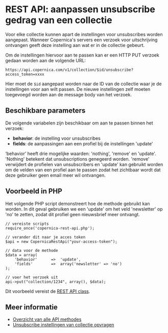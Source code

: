 # REST API: aanpassen unsubscribe gedrag van een collectie
Voor elke collectie kunnen apart de instellingen voor unsubscribes worden aangepast. Wanneer Copernica's servers een verzoek voor uitschrijving ontvangen geeft deze instelling aan wat er in de collectie gebeurt.

Om de instellingen hiervoor aan te passen kan er een HTTP PUT verzoek gedaan worden aan de volgende URL:

`https://api.copernica.com/v1/collection/$id/unsubscribe?access_token=xxxx`

Hier moet de `$id` aangepast worden naar de ID van de collectie waar je de instellingen voor aan wilt passen. De nieuwe instellingen zelf moeten toegevoegd worden aan de message body van het verzoek.

## Beschikbare parameters

De volgende variabelen zijn beschikbaar om aan te passen binnen het verzoek:

- **behavior**: de instelling voor unsubscribes
- **fields**: de aanpassingen aan een profiel bij de instellingen 'update'

‘behavior’ heeft drie mogelijke waarden: 'nothing', 'remove' en 'update'. 'Nothing' betekent dat unsubscriptions genegeerd worden. 'remove' verwijdert de profielen van unsubscribers en 'update' kan gebruikt worden om de velden van een profiel aan te passen zodat het zichtbaar wordt dat deze gebruiker geen email meer wil ontvangen.

## Voorbeeld in PHP

Het volgende PHP script demonstreert hoe de methode gebruikt kan worden. In dit geval gebruiken we een 'update' om het veld 'newsletter' op 'no' te zetten, zodat dit profiel geen nieuwsbrief meer ontvangt.

    // vereiste scripts
    require_once('copernica-rest-api.php');

    // verander dit naar je acces token
    $api = new CopernicaRestApi("your-access-token");

    // data voor de methode
    $data = array(
        'behavior'      =>  'update',
        'fields'        =>  array('newsletter' => 'no')
    );

    // voer het verzoek uit
    api->put("collection/1234", array(), $data);

Dit voorbeeld vereist de [REST API class](rest-php).

## Meer informatie

- [Overzicht van alle API methodes](rest-api)
- [Unsubscribe instellingen van collectie opvragen](rest-get-collection-unsubscribe)

